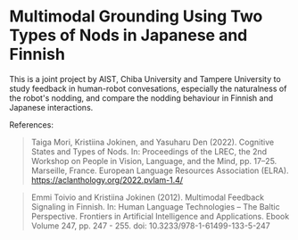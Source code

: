 # Multimodal Grounding Using Two Types of Nods in Japanese and Finnish

This is a joint project by AIST, Chiba University and Tampere University to study feedback in human-robot convesations,
especially the naturalness of the robot's nodding, and compare the
nodding behaviour in Finnish and Japanese interactions. 

References:
> Taiga Mori, Kristiina Jokinen, and Yasuharu Den (2022). 
> Cognitive States and Types of Nods. 
> In: Proceedings of the LREC, the 2nd Workshop on People in Vision,
> Language, and the Mind, pp. 17–25. Marseille, France. European 
> Language Resources Association (ELRA).
> https://aclanthology.org/2022.pvlam-1.4/

> Emmi Toivio and Kristiina Jokinen (2012).
> Multimodal Feedback Signaling in Finnish. 
> In: Human Language Technologies – The Baltic Perspective. 
> Frontiers in Artificial Intelligence and Applications. 
> Ebook Volume 247, pp. 247 - 255.
> doi: 10.3233/978-1-61499-133-5-247
